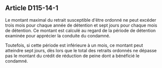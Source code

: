 Article D115-14-1
----
Le montant maximal du retrait susceptible d'être ordonné ne peut excéder trois
mois pour chaque année de détention et sept jours pour chaque mois de détention.
Ce montant est calculé au regard de la période de détention examinée pour
apprécier la conduite du condamné.

Toutefois, si cette période est inférieure à un mois, ce montant peut atteindre
sept jours, dès lors que le total des retraits ordonnés ne dépasse pas le
montant du crédit de réduction de peine dont a bénéficié le condamné.
